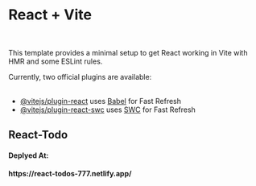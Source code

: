 <h1>React + Vite</h1><br>

This template provides a minimal setup to get React working in Vite with HMR and some ESLint rules. <br>

Currently, two official plugins are available:<br><br>

- [@vitejs/plugin-react](https://github.com/vitejs/vite-plugin-react/blob/main/packages/plugin-react/README.md) uses [Babel](https://babeljs.io/) for Fast Refresh<br>
- [@vitejs/plugin-react-swc](https://github.com/vitejs/vite-plugin-react-swc) uses [SWC](https://swc.rs/) for Fast Refresh<br>


 <h2>R e a c t - T o d o </h2>
 
<h4><b>Deplyed At:<b/></h4> https://react-todos-777.netlify.app/
 
